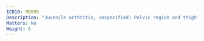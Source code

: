 ```yaml
---
ICD10: M0895
Description: "Juvenile arthritis, unspecified: Pelvic region and thigh"
Matters: No
Weight: 0
---
```



